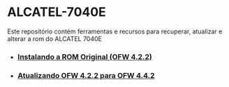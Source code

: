 # ALCATEL-7040E
Este repositório contém ferramentas e recursos para recuperar, atualizar e alterar a rom do ALCATEL 7040E



- ### <a href="https://github.com/mrcapybara/ALCATEL-7040E/blob/master/INSTALL_OFW.md">Instalando a ROM Original (OFW 4.2.2)</a>
- ### <a href="https://github.com/mrcapybara/ALCATEL-7040E/blob/master/UPGRADE_OFW.md">Atualizando OFW 4.2.2 para OFW 4.4.2</a>
